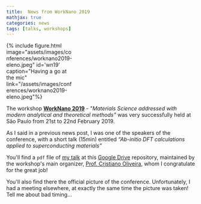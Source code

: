 ```yaml
---
title:  News from WorkNano 2019
mathjax: true
categories: news
tags: [talks, workshops]
---
```


<div class="float-right mx-3" style="width:35%">
{% include figure.html image="assets/images/conferences/worknano2019-eleno.jpeg" id='wn19' caption="Having a go at the mic" link="/assets/images/conferences/worknano2019-eleno.jpeg"%}
</div>

The workshop **[WorkNano 2019]** - *"Materials Science addressed with modern analytical and theoretical methods"* was very successfully held at São Paulo from 21st to 22nd February 2019.

As I said in a previous news post, I was one of the speakers of the conference, with a short talk (15min) entitled *“Ab-initio DFT calculations applied to superconducting materials”*

You'll find a `pdf` file of [my talk] at this [Google Drive] repository, maintained by the workshop's main organizer, [Prof. Cristiano Oliveira], whom I congratulate for the great job!

You'll also find there the official picture of the conference. Unfortunately, I had a meeting elsewhere, at exactly the same time the picture was taken! Tell me about bad timing...

[WorkNano 2019]: http://fep.if.usp.br/~worknano/
[Google Drive]: https://goo.gl/PAK7Ls
[my talk]: https://drive.google.com/open?id=1Fmevm0uWEeBS4HgBxK6vea35E3kDmAdj
[Prof. Cristiano Oliveira]: http://lattes.cnpq.br/9646485680649234
